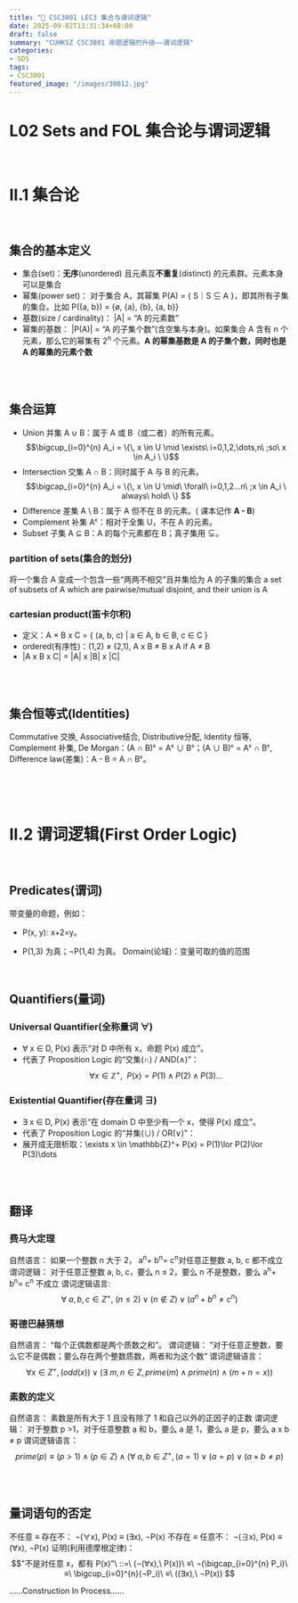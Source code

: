 ```yaml
---
title: "🧮 CSC3001 LEC3 集合与谓词逻辑"
date: 2025-09-02T13:31:34+08:00
draft: false
summary: "CUHKSZ CSC3001 命题逻辑的升级——谓词逻辑"
categories: 
- SDS
tags: 
- CSC3001
featured_image: "/images/30012.jpg"
---
```




# L02 Sets and FOL 集合论与谓词逻辑

<br>

# II.1 集合论

<br>

## 集合的基本定义

- 集合(set)：**无序**(unordered) 且元素互**不重复**(distinct) 的元素群。元素本身可以是集合
- 幂集(power set)： 对于集合 A，其幂集 P(A) = { S｜S ⊆ A }，即其所有子集的集合。比如 P({a, b}) = {ø, {a}, {b}, {a, b}}
- 基数(size / cardinality)： |A| = “A 的元素数”
- 幂集的基数： |P(A)| = “A 的子集个数”(含空集与本身)。如果集合 A 含有 n 个元素，那么它的幂集有 2<sup>n</sup> 个元素。**A 的幂集基数是 A 的子集个数，同时也是 A 的幂集的元素个数**

<br>

<br>

## 集合运算

- Union 并集 A ∪ B：属于 A 或 B（或二者）的所有元素。$$\bigcup_{i=0}^{n} A_i = \{\, x \in U \mid \exists\ i=0,1,2,\dots,n\ ;so\ x \in A_i \  \}$$
- Intersection 交集 A ∩ B：同时属于 A 与 B 的元素。$$\bigcap_{i=0}^{n} A_i = \{\, x \in U \mid\ \forall\ i=0,1,2…n\ ;x \in A_i \ always\ hold\ \} $$
- Difference 差集 A \ B：属于 A 但不在 B 的元素。( 课本记作 **A - B**)
- Complement 补集 Aᶜ：相对于全集 U，不在 A 的元素。
- Subset 子集 A ⊆ B：A 的每个元素都在 B；真子集用 ⊊。

### partition of sets(集合的划分)
将一个集合 A 变成一个包含一些“两两不相交”且并集恰为 A 的子集的集合
 a set of subsets of A which are pairwise/mutual disjoint, and their union is A

### cartesian product(笛卡尔积)
- 定义：A × B x C = { (a, b, c) | a ∈ A, b ∈ B, c ∈ C }
- ordered(有序性)：(1,2) ≠ (2,1), A x B ≠ B x A if A ≠ B
- |A x B x C| = |A| x |B| x |C|

<br>

<br>

## 集合恒等式(Identities)

Commutative 交换, Associative结合, Distributive分配, Identity 恒等, Complement 补集, 
De Morgan：(A ∩ B)ᶜ = Aᶜ ∪ Bᶜ；(A ∪ B)ᶜ = Aᶜ ∩ Bᶜ,
Difference law(差集)：A - B = A ∩ Bᶜ。

<br>

<br>

<br>

# II.2 谓词逻辑(First Order Logic)

<br>


## Predicates(谓词)

带变量的命题，例如：
- P(x, y): x+2=y。

- P(1,3) 为真；¬P(1,4) 为真。
  Domain(论域)：变量可取的值的范围

<br>

## Quantifiers(量词)

### Universal Quantifier(全称量词 ∀)
-  ∀ x ∈ D, P(x) 表示“对 D 中所有 x，命题 P(x) 成立”。
- 代表了 Proposition Logic 的“交集(∩) / AND(∧)”：
$$\forall x \in \mathbb{Z}^+,\ \ P(x) = P(1)\land P(2)\land P(3)\dots$$
### Existential Quantifier(存在量词 ∃)
- ∃ x ∈ D, P(x) 表示“在 domain D 中至少有一个 x，使得 P(x) 成立”。
- 代表了 Proposition Logic 的“并集(∪) / OR(∨)"：
- 展开成无限析取：\exists x \in \mathbb{Z}^+ P(x) = P(1)\lor P(2)\lor P(3)\dots

<br>

<br>


## 翻译

### 费马大定理
自然语言：
如果一个整数 n 大于 2， a<sup>n</sup>+ b<sup>n</sup>= c<sup>n</sup>对任意正整数 a, b, c 都不成立
谓词逻辑：
对于任意正整数 a, b, c，要么 n ≤ 2，要么 n 不是整数，要么 a<sup>n</sup>+ b<sup>n</sup>= c<sup>n</sup> 不成立
谓词逻辑语言:$$\forall\ a, b, c\in Z^+,\ (n≤2)\lor(n\notin Z)\lor(a^n+b^n≠c^n)$$
### 哥德巴赫猜想
自然语言：
 “每个正偶数都是两个质数之和”。
谓词逻辑：
”对于任意正整数，要么它不是偶数；要么存在两个整数质数，两者和为这个数“
谓词逻辑语言：$$\forall x \in Z^+, (odd(x))\lor(\exists\ m,n \in Z, prime(m)\land prime(n)\land (m+n=x))$$
### 素数的定义
自然语言：
素数是所有大于 1 且没有除了 1 和自己以外的正因子的正数
谓词逻辑：
对于整数 p >1，对于任意整数 a 和 b，要么 a 是 1，要么 a 是 p，要么 a x b ≠ p
谓词逻辑语言：$$prime(p) \equiv (p>1)\land(p\in Z)\land(\forall\ a, b\in Z^+, (a=1)\lor(a=p)\lor(a\times b≠p)$$

<br>

<br>


## 量词语句的否定

不任意 ≡ 存在不：  ¬(∀x), P(x) ≡ (∃x), ¬P(x)
不存在 ≡ 任意不：  ¬(∃x), P(x) ≡ (∀x), ¬P(x)
证明(利用德摩根定律)：$$"不是对任意 x，都有 P(x)"\ ::=\ (¬(∀x),\ P(x))\ ≡\ ¬(\bigcap_{i=0}^{n} P_i)\ ≡\ \bigcup_{i=0}^{n}(¬P_i)\ ≡\ ((∃x),\ ¬P(x)) $$



……Construction In Process……
